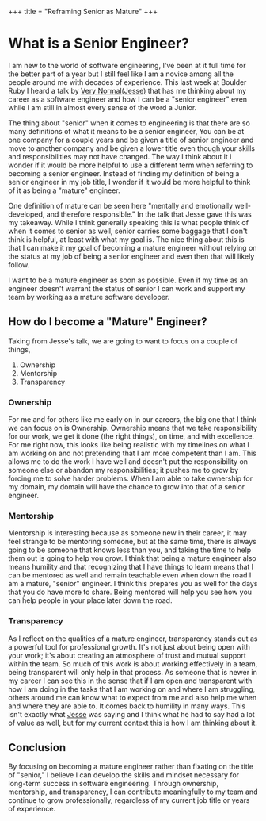 +++
title = "Reframing Senior as Mature"
+++

# What is a Senior Engineer?

I am new to the world of software engineering, I've been at it full time for the better part of a year but I still feel like I am a novice among all the people around me with decades of experience. This last week at Boulder Ruby I heard a talk by [Very Normal(Jesse)](https://verynormal.info/) that has me thinking about my career as a software engineer and how I can be a "senior engineer" even while I am still in almost every sense of the word a Junior.

The thing about "senior" when it comes to engineering is that there are so many definitions of what it means to be a senior engineer, You can be at one company for a couple years and be given a title of senior engineer and move to another company and be given a lower title even though your skills and responsibilities may not have changed. The way I think about it i wonder if it would be more helpful to use a different term when referring to becoming a senior engineer. Instead of finding my definition of being a senior engineer in my job title, I wonder if it would be more helpful to think of it as being a "mature" engineer.

One definition of mature can be seen here "mentally and emotionally well-developed, and therefore responsible." In the talk that Jesse gave this was my takeaway. While I think generally speaking this is what people think of when it comes to senior as well, senior carries some baggage that I don't think is helpful, at least with what my goal is. The nice thing about this is that I can make it my goal of becoming a mature engineer without relying on the status at my job of being a senior engineer and even then that will likely follow.

I want to be a mature engineer as soon as possible. Even if my time as an engineer doesn't warrant the status of senior I can work and support my team by working as a mature software developer.

## How do I become a "Mature" Engineer?

Taking from Jesse's talk, we are going to want to focus on a couple of things,

1. Ownership
2. Mentorship
3. Transparency

### Ownership

For me and for others like me early on in our careers, the big one that I think we can focus on is Ownership. Ownership means that we take responsibility for our work, we get it done (the right things), on time, and with excellence. For me right now, this looks like being realistic with my timelines on what I am working on and not pretending that I am more competent than I am. This allows me to do the work I have well and doesn't put the responsibility on someone else or abandon my responsibilities; it pushes me to grow by forcing me to solve harder problems. When I am able to take ownership for my domain, my domain will have the chance to grow into that of a senior engineer.

### Mentorship

Mentorship is interesting because as someone new in their career, it may feel strange to be mentoring someone, but at the same time, there is always going to be someone that knows less than you, and taking the time to help them out is going to help you grow. I think that being a mature engineer also means humility and that recognizing that I have things to learn means that I can be mentored as well and remain teachable even when down the road I am a mature, "senior" engineer. I think this prepares you as well for the days that you do have more to share. Being mentored will help you see how you can help people in your place later down the road.

### Transparency

As I reflect on the qualities of a mature engineer, transparency stands out as a powerful tool for professional growth. It's not just about being open with your work; it's about creating an atmosphere of trust and mutual support within the team. So much of this work is about working effectively in a team, being transparent will only help in that process. As someone that is newer in my career I can see this in the sense that if I am open and transparent with how I am doing in the tasks that I am working on and where I am struggling, others around me can know what to expect from me and also help me when and where they are able to. It comes back to humility in many ways. This isn't exactly what [Jesse](https://verynormal.info/transparency-is-the-armor-of-the-competent/) was saying and I think what he had to say had a lot of value as well, but for my current context this is how I am thinking about it.

## Conclusion

By focusing on becoming a mature engineer rather than fixating on the title of "senior," I believe I can develop the skills and mindset necessary for long-term success in software engineering. Through ownership, mentorship, and transparency, I can contribute meaningfully to my team and continue to grow professionally, regardless of my current job title or years of experience.
